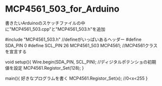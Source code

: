 # MCP4561_503_for_Arduino

書きたいArduinoのスケッチファイルの中に"MCP4561_503.cpp"と"MCP4561_503.h"を追加

#include "MCP4561_503.h" //defineがいっぱいあるヘッダー
#define SDA_PIN 0
#define SCL_PIN 26
MCP4561_503 MCP4561; //MCP4561クラスを宣言する

void setup(){
  Wire.begin(SDA_PIN, SCL_PIN);
  //ディジタルポテンショの初期値を設定
  MCP4561.Registor_Set(128);
}

main(){
  好きなプログラムを書く
    MCP4561.Registor_Set(x); //0<x<255
}
